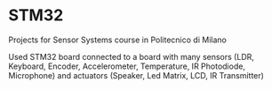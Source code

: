 # STM32

Projects for Sensor Systems course in Politecnico di Milano

Used STM32 board connected to a board with many sensors (LDR, Keyboard, Encoder, Accelerometer, Temperature, IR Photodiode, Microphone) and actuators (Speaker, Led Matrix, LCD, IR Transmitter)
